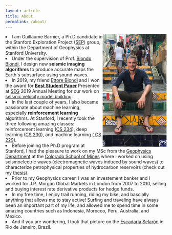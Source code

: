 ```yaml
---
layout: article
title: About
permalink: /about/
---
```


<html>
  <head>
    <title>About</title>
  </head>
  <body>
   <img src="/images/stairs_rio_c.png" style="float: right; width: 200px;height: 350; display: inline;"/>
   <p>
   <li>I am Guillaume Barnier, a Ph.D candidate in the Stanford Exploration Project (<a href="https://sep.sites.stanford.edu">SEP</a>) group, within the Department of Geophysics at Stanford University.
   <li>Under the supervision of Prof. <a href="https://wiki.seg.org/wiki/Biondo_Biondi">Biondo Biondi</a>, I design new
   <b>seismic imaging algorithms</b> to produce accurate maps the Earth's subsurface using sound waves.
   <br />
   <li>In 2019, my friend <a href="https://www.linkedin.com/in/ettore-biondi/">Ettore Biondi</a> and I won the award for <a href="https://sep.sites.stanford.edu/guillaume-barnier-receives-award-best-student-paper-presented-seg-2019-annual-meeting"><b>Best Student Paper</b></a> Presented at <a href="https://seg.org">SEG</a> 2019 Annual Meeting for our work on <a href="https://library.seg.org/doi/10.1190/segam2019-3216866.1">seismic velocity model building</a>.
   <br />
   <li>In the last couple of years, I also became passionate about machine learning, especially <b>reinforcement learning</b> algorithms. At Stanford, I recently took the three following amazing classes: reinforcement learning (<a href="http://web.stanford.edu/class/cs234/index.html">CS 234</a>), deep learning (<a href="https://cs230.stanford.edu">CS 230</a>), and machine learning (<a href="http://cs229.stanford.edu"> CS 229</a>).
   <br />
   <li>Before joining the Ph.D program at Stanford, I had the pleasure to work on my MSc from the <a href="https://geophysics.mines.edu">Geophysics Department</a> at the <a href="https://www.mines.edu">Colorado School of Mines</a> where I worked on using seismoelectric waves (electromagnetic waves induced by sound waves) to characterize petrophysical properties of hydrocarbon reservoirs (check out my <a href="https://mountainscholar.org/bitstream/handle/11124/79570/Barnier_mines_0052N_10305.pdf?sequence=1"> thesis</a>).
   <br />
   <li>Prior to my Geophysics career, I was an investement banker and I worked for J.P. Morgan Global Markets in London from 2007 to 2010, selling and buying interest rate derivative products for hedge funds.
   <br />
   <li>In my free time, I enjoy trail running, riding my bike, and bascially anything that allows me to stay active! Surfing and traveling have always been an important part of my life, and allowed me to spend time in some amazing countries such as Indonesia, Morocco, Peru, Australia, and Mexico.
   <br />
   <li>And if you are wondering, I took that picture on the <a href="https://en.wikipedia.org/wiki/Escadaria_Selarón"> Escadaria Selarón</a> in Rio de Janeiro, Brazil.



